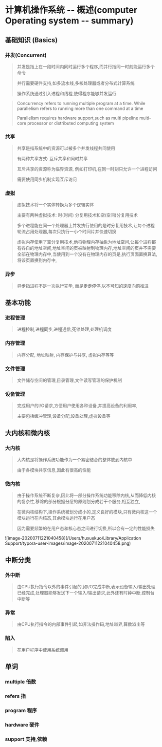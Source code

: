 # 计算机操作系统 -- 概述(computer Operating system -- summary)



## 基础知识 (Basics)





### 并发(Concurrent)



>  并发是指上在一段时间内同时运行多个程序,而并行指同一时刻能运行多个命令
>
>  并行需要硬件支持,如多流水线,多核处理器或者分布式计算系统
>
> 操作系统通过引入进程和线程,使得程序能够并发运行



> Concurrency refers to running multiple program at a time. While parallelism refers to running more than one command at a time 
>
> Parallelism requires hardware support,such as multi pipeline multi-core processor or distributed computing system 
>
> 

### 共享



>共享是指系统中的资源可以被多个并发线程共同使用
>
>有两种共享方式: 互斥共享和同时共享
>
>互斥共享的资源称为临界资源, 例如打印机,在同一时刻只允许一个进程访问
>
>需要使用同步机制实现互斥访问



### 虚拟



> 虚拟技术将一个实体转换为多个逻辑实体
>
> 主要有两种虚拟技术: 时(时间) 分复用技术和空(空间)分复用技术
>
> 多个进程能在同一个处理器上并发执行使用的是时分复用技术,让每个进程轮流占用处理器,每次只执行一小个时间片并快速切换
>
> 虚拟内存使用了空分复用技术,他将物理内存抽象为地址空间,让每个进程都有各自的地址空间,地址空间的页被映射到物理内存,地址空间的页并不需要全部在物理内存中,当使用到一个没有在物理内存的页是,执行页面置换算法,将该页置换到内存中,



### 异步



> 异步指进程不是一次执行完毕, 而是走走停停,以不可知的速度向前推进



## 基本功能



### 进程管理



> 进程控制,进程同步,进程通信,死锁处理,处理机调度



### 内存管理



> 内存分配, 地址映射, 内存保护与共享, 虚拟内存等等



### 文件管理



> 文件储存空间的管理,目录管理,文件读写管理的保护机制



### 设备管理



> 完成用户的I/O请求,方便用户使用各种设备,并提高设备的利用率,
>
> 主要包括缓冲管理,设备分配,设备处理,虚拟设备等





## 大内核和微内核



### 大内核



>  大内核是将操作系统功能作为一个紧密结合的整体放到内核中
>
> 由于各模块共享信息,因此有很高的性能



###  微内核



>由于操作系统不断复杂,因此将一部分操作系统功能移除内核,从而降低内核的复杂性,移除的部分根据分层的原则划分成若干个服务,相互独立,
>
>在微内核结构下,操作系统被划分成小的,定义良好的模块,只有微内核这一个模块运行在内核态,其余模块运行在用户态
>
>因为需要频繁的在用户态和核心态之间进行切换,所以会有一定的性能损失





![image-20200711221040458](/Users/huxuekuo/Library/Application Support/typora-user-images/image-20200711221040458.png)





## 中断分类



### 外中断



> 由CPU执行指令以外的事件引起的,如I/O完成中断,表示设备输入/输出处理已经完成,处理器能够发送下一个输入/输出请求,此外还有时钟中断,控制台中断等



### 异常



> 由CPU执行指令的内部事件引起,如非法操作码,地址越界,算数溢出等



### 陷入



> 在用户程序中使用系统调用





## 单词

### multiple 倍数

### refers 指

### program 程序

### hardware 硬件

### support 支持,依赖









